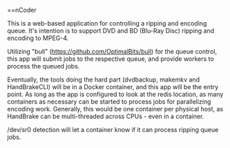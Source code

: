 ==nCoder

This is a web-based application for controlling a ripping and encoding queue.
It's intention is to support DVD and BD (Blu-Ray Disc) ripping and encoding to MPEG-4.

Utilizing "bull" (https://github.com/OptimalBits/bull) for the queue control, this
app will submit jobs to the respective queue, and provide workers to process the
queued jobs.

Eventually, the tools doing the hard part (dvdbackup, makemkv and HandBrakeCLI) will
be in a Docker container, and this app will be the entry point. As long as the app
is configured to look at the redis location, as many containers as necessary can
be started to process jobs for parallelizing encoding work. Generally, this would be
one container per physical host, as HandBrake can be multi-threaded across CPUs - even
in a container.

/dev/sr0 detection will let a container know if it can process ripping queue jobs.

